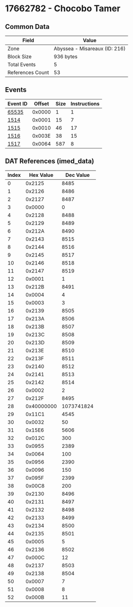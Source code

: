 # 17662782 - Chocobo Tamer

## Common Data

| Field            | Value                         |
|------------------|-------------------------------|
| Zone             | Abyssea - Misareaux (ID: 216) |
| Block Size       | 936 bytes                     |
| Total Events     | 5                             |
| References Count | 53                            |

## Events

| Event ID            | Offset   |   Size |   Instructions |
|---------------------|----------|--------|----------------|
| [65535](./65535.md) | 0x0000   |      1 |              1 |
| [1514](./1514.md)   | 0x0001   |     15 |              7 |
| [1515](./1515.md)   | 0x0010   |     46 |             17 |
| [1516](./1516.md)   | 0x003E   |     38 |             15 |
| [1517](./1517.md)   | 0x0064   |    587 |              8 |

## DAT References (imed_data)

|   Index | Hex Value   |   Dec Value |
|---------|-------------|-------------|
|       0 | 0x2125      |        8485 |
|       1 | 0x2126      |        8486 |
|       2 | 0x2127      |        8487 |
|       3 | 0x0000      |           0 |
|       4 | 0x2128      |        8488 |
|       5 | 0x2129      |        8489 |
|       6 | 0x212A      |        8490 |
|       7 | 0x2143      |        8515 |
|       8 | 0x2144      |        8516 |
|       9 | 0x2145      |        8517 |
|      10 | 0x2146      |        8518 |
|      11 | 0x2147      |        8519 |
|      12 | 0x0001      |           1 |
|      13 | 0x212B      |        8491 |
|      14 | 0x0004      |           4 |
|      15 | 0x0003      |           3 |
|      16 | 0x2139      |        8505 |
|      17 | 0x213A      |        8506 |
|      18 | 0x213B      |        8507 |
|      19 | 0x213C      |        8508 |
|      20 | 0x213D      |        8509 |
|      21 | 0x213E      |        8510 |
|      22 | 0x213F      |        8511 |
|      23 | 0x2140      |        8512 |
|      24 | 0x2141      |        8513 |
|      25 | 0x2142      |        8514 |
|      26 | 0x0002      |           2 |
|      27 | 0x212F      |        8495 |
|      28 | 0x40000000  |  1073741824 |
|      29 | 0x11C1      |        4545 |
|      30 | 0x0032      |          50 |
|      31 | 0x15E6      |        5606 |
|      32 | 0x012C      |         300 |
|      33 | 0x0955      |        2389 |
|      34 | 0x0064      |         100 |
|      35 | 0x0956      |        2390 |
|      36 | 0x0096      |         150 |
|      37 | 0x095F      |        2399 |
|      38 | 0x00C8      |         200 |
|      39 | 0x2130      |        8496 |
|      40 | 0x2131      |        8497 |
|      41 | 0x2132      |        8498 |
|      42 | 0x2133      |        8499 |
|      43 | 0x2134      |        8500 |
|      44 | 0x2135      |        8501 |
|      45 | 0x0005      |           5 |
|      46 | 0x2136      |        8502 |
|      47 | 0x000C      |          12 |
|      48 | 0x2137      |        8503 |
|      49 | 0x2138      |        8504 |
|      50 | 0x0007      |           7 |
|      51 | 0x0008      |           8 |
|      52 | 0x000B      |          11 |
